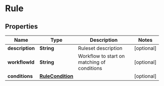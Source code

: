 

# Rule


## Properties

| Name | Type | Description | Notes |
|------------ | ------------- | ------------- | -------------|
|**description** | **String** | Ruleset description |  [optional] |
|**workflowId** | **String** | Workflow to start on matching of conditions |  [optional] |
|**conditions** | [**RuleCondition**](RuleCondition.md) |  |  [optional] |



